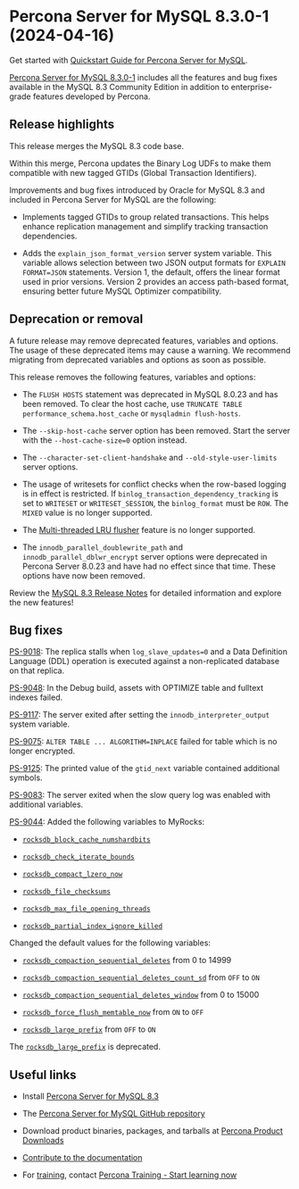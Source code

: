 # Percona Server for MySQL 8.3.0-1 (2024-04-16)

Get started with [Quickstart Guide for Percona Server for MySQL].

[Percona Server for MySQL 8.3.0-1] includes all the features and bug fixes available in the
MySQL 8.3 Community Edition in addition to enterprise-grade features developed by Percona.

## Release highlights

This release merges the MySQL 8.3 code base.

Within this merge, Percona updates the Binary Log UDFs to make them compatible with new tagged GTIDs (Global Transaction Identifiers).

Improvements and bug fixes introduced by Oracle for MySQL 8.3 and included in Percona Server for MySQL are the following:

* Implements tagged GTIDs to group related transactions. This helps enhance replication management and simplify tracking transaction dependencies.

* Adds the `explain_json_format_version` server system variable. This variable allows selection between two JSON output formats for `EXPLAIN FORMAT=JSON` statements. Version 1, the default, offers the linear format used in prior versions. Version 2 provides an access path-based format, ensuring better future MySQL Optimizer compatibility.

## Deprecation or removal

A future release may remove deprecated features, variables and options. The usage of these deprecated items may cause a warning. We recommend migrating from deprecated variables and options as soon as possible.

This release removes the following features, variables and options:

* The `FLUSH HOSTS` statement was deprecated in MySQL 8.0.23 and has been removed. To clear the host cache, use `TRUNCATE TABLE performance_schema.host_cache` or `mysqladmin flush-hosts`.

* The `--skip-host-cache` server option has been removed. Start the server with the `--host-cache-size=0` option instead.

* The `--character-set-client-handshake` and `--old-style-user-limits` server options.

* The usage of writesets for conflict checks when the row-based logging is in effect is restricted. If `binlog_transaction_dependency_tracking` is set to `WRITESET` or `WRITESET_SESSION`, the `binlog_format` must be `ROW`. The `MIXED` value is no longer supported.

* The [Multi-threaded LRU flusher](..//xtradb-performance-improvements.md#multi-threaded-lru-flusher) feature is no longer supported.

* The `innodb_parallel_doublewrite_path` and `innodb_parallel_dblwr_encrypt` server options were deprecated in Percona Server 8.0.23 and have had no effect since that time. These options have now been removed.

Review the [MySQL 8.3 Release Notes] for detailed information and explore the new features!

##  Bug fixes

[PS-9018](https://perconadev.atlassian.net/browse/PS-9018): The replica stalls when `log_slave_updates=0` and a Data Definition Language (DDL) operation is executed against a non-replicated database on that replica.

[PS-9048](https://perconadev.atlassian.net/browse/PS-9048): In the Debug build, assets with OPTIMIZE table and fulltext indexes failed.

[PS-9117](https://perconadev.atlassian.net/browse/PS-9117): The server exited after setting the `innodb_interpreter_output` system variable.

[PS-9075](https://perconadev.atlassian.net/browse/PS-9075): `ALTER TABLE ... ALGORITHM=INPLACE` failed for table which is no longer encrypted.

[PS-9125](https://perconadev.atlassian.net/browse/PS-9125): The printed value of the `gtid_next` variable contained additional symbols.

[PS-9083](https://perconadev.atlassian.net/browse/PS-9083): The server exited when the slow query log was enabled with additional variables.

[PS-9044](https://perconadev.atlassian.net/browse/PS-9044): Added the following variables to MyRocks:

* [`rocksdb_block_cache_numshardbits`](../myrocks-server-variables.md#rocksdb_block_cache_numshardbits)

* [`rocksdb_check_iterate_bounds`](../myrocks-server-variables.md#rocksdb_check_iterate_bounds)

* [`rocksdb_compact_lzero_now`](../myrocks-server-variables.md#rocksdb_compact_lzero_now)

* [`rocksdb_file_checksums`](../myrocks-server-variables.md#rocksdb_file_checksums)

* [`rocksdb_max_file_opening_threads`](../myrocks-server-variables.md#rocksdb_max_file_opening_threads)

* [`rocksdb_partial_index_ignore_killed`](../myrocks-server-variables.md#rocksdb_partial_index_ignore_killed)

Changed the default values for the following variables:

* [`rocksdb_compaction_sequential_deletes`](../myrocks-server-variables.md#rocksdb_compaction_sequential_deletes) from 0 to 14999

* [`rocksdb_compaction_sequential_deletes_count_sd`](../myrocks-server-variables.md#rocksdb_compaction_sequential_deletes_count_sd) from `OFF` to `ON`

* [`rocksdb_compaction_sequential_deletes_window`](../myrocks-server-variables.md#rocksdb_compaction_sequential_deletes_window) from 0 to 15000

* [`rocksdb_force_flush_memtable_now`](../myrocks-server-variables.md#rocksdb_force_flush_memtable_now) from `ON` to `OFF`

* [`rocksdb_large_prefix`](../myrocks-server-variables.md#rocksdb_large_prefix) from `OFF` to `ON`

The [`rocksdb_large_prefix`](../myrocks-server-variables.md#rocksdb_large_prefix) is deprecated.

## Useful links

* Install [Percona Server for MySQL 8.3]

* The [Percona Server for MySQL GitHub repository]

* Download product binaries, packages, and tarballs at [Percona Product Downloads]

* [Contribute to the documentation]

* For [training], contact [Percona Training - Start learning now]

[Quickstart Guide for Percona Server for MySQL]: ../quickstart-overview.md
[Percona Server for MySQL 8.3.0-1]: https://www.percona.com/software/mysql-database/percona-server
[MySQL 8.3 Release Notes]: https://dev.mysql.com/doc/relnotes/mysql/8.3/en/news-8-3-0.html
[Percona Server for MySQL 8.3]: https://docs.percona.com/percona-server/innovation-release/installation.html
[Percona Server for MySQL GitHub repository]: https://github.com/percona/percona-server
[Percona Product Downloads]: https://www.percona.com/downloads
[Contribute to the documentation]: https://github.com/percona/psmysql-docs/blob/8.0/contributing.md
[training]: https://www.percona.com/training
[Percona Training - Start learning now]: https://learn.percona.com/contact-me
